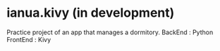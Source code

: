 # ianua.kivy (in development)
Practice project of an app that manages a dormitory.
BackEnd : Python  
FrontEnd : Kivy
